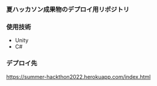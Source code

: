 ### 夏ハッカソン成果物のデプロイ用リポジトリ

### 使用技術
- Unity
- C#

### デプロイ先
https://summer-hackthon2022.herokuapp.com/index.html
